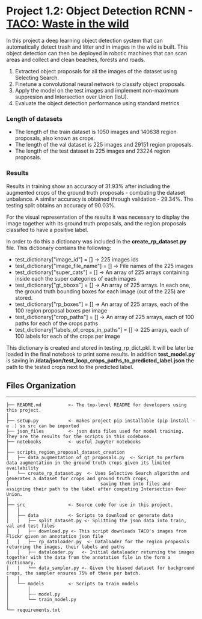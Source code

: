 # Project 1.2: Object Detection RCNN - [TACO: Waste in the wild](http://tacodataset.org/)
In this project a deep learning object detection system that can automatically detect trash and litter and in images in the wild is built. This object detection can then be
deployed in robotic machines that can scan areas and collect and clean beaches, forests and roads.

1. Extracted object proposals for all the images of the dataset using Selecting
Search.
2. Finetune a convolutional neural network to classify object proposals.
3. Apply the model on the test images and implement non-maximum suppresion and Intersection over Union (IoU).
4. Evaluate the object detection performance using standard metrics

### Length of datasets
- The length of the train dataset is 1050 images and 140638 region proposals, also known as crops.
- The length of the val dataset is 225 images and 29151 region proposals.
- The length of the test dataset is 225 images and 23224 region proposals.

### Results 
Results in training show an accuracy of 31.93% after including the augmented crops of the ground truth proposals - combating the dataset unbalance. A similar accuracy is obtained through validation - 29.34%. The testing split obtains an accuracy of 90.03%.

For the visual representation of the results it was necessary to display the image together with its ground truth proposals, and the region proposals classifed to have a positive label.

In order to do this a dictionary was included in the **create_rp_dataset.py** file. This dictionary contains the following:

- test_dictionary["image_id"] = [] -> 225 images ids
- test_dictionary["image_file_name"] = [] -> File names of the 225 images
- test_dictionary["super_cats"] = [] -> An array of 225 arrays containing inside each the super categories of each images
- test_dictionary["gt_bboxs"] = [] -> An array of 225 arrays. In each one, the ground truth bounding boxes for each image (out of the 225) are stored.
- test_dictionary["rp_boxes"] = [] -> An array of 225 arrays, each of the 100 region proposal boxes per image
- test_dictionary["crop_paths"] = [] -> An array of 225 arrays, each of 100 paths for each of the crops paths
- test_dictionary["labels_of_crops_in_paths"] = [] -> 225 arrays, each of 100 labels for each of the crops per image

This dictionary is created and stored in testing_rp_dict.pkl. It will be later be loaded in the final notebook to print some results. 
In addition **test_model.py** is saving in **/data/json/test_loop_crops_paths_to_predicted_label.json** the path to the tested crops next to the predicted label.

## Files Organization
------------

    ├── README.md          <- The top-level README for developers using this project.
    │
    ├── setup.py           <- makes project pip installable (pip install -e .) so src can be imported
    ├── json_files         <- json data files used for model training. They are the results for the scripts in this codebase.
    ├── notebooks          <- useful Jupyter notebooks
    │   
    ├── scripts_region_proposal_dataset_creation
    │   ├── data_augmentation_of_gt_proposals.py  <- Script to perform data augmentation in the ground truth crops given its limited availability
    │   └── create_rp_dataset.py  <- Uses Selective Search algorithm and generates a dataset for crops and ground truth crops, 
    │                                  saving them into files and assigning their path to the label after computing Intersection Over Union.
    │   
    ├── src                <- Source code for use in this project.
    │   │
    │   ├── data           <- Scripts to download or generate data
    │   |   ├── split_dataset.py <- Splitting the json data into train, val and test files
    │   |   ├── download.py <- This script downloads TACO's images from Flickr given an annotation json file
    │   |   ├── rp_dataloader.py  <- Dataloader for the region proposals returning the images, their labels and paths
    │   │   ├── dataloader.py   <- Initial dataloader returning the images together with the data from the annotation file in the form a dictionary.
    │   |   └── data_sampler.py <- Given the biased dataset for background crops, the sampler ensures 75% of these per batch.
    │   │
    │   └── models         <- Scripts to train models
    │       │                 
    │       ├── model.py
    │       └── train_model.py
    │
    └── requirements.txt 
